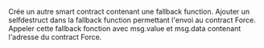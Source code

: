 Crée un autre smart contract contenant une fallback function.
Ajouter un selfdestruct dans la fallback function permettant l'envoi au contract Force.
Appeler cette fallback fonction avec msg.value et msg.data contenant l'adresse du contract Force.
